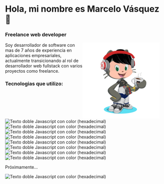 # Hola, mi nombre es Marcelo Vásquez 👋

### Freelance web developer

<a href="https://github.com/Marcelostg"><img align="right" width="250" height="250" src="https://github.com/Marcelostg/Marcelostg/blob/main/octocat-me.gif?raw=true"></a>

Soy desarrollador de software con mas de 7 años de experiencia en aplicaciones empresariales, actualmente transicionando al rol de desarrollador web fullstack con varios proyectos como freelance.

### Tecnologias que utilizo:

![Texto doble Javascript con color (hexadecimal)](https://img.shields.io/badge/Javascript-gray.svg?logo=javascript)
![Texto doble Javascript con color (hexadecimal)](https://img.shields.io/badge/HTML-gray.svg?logo=html5)
![Texto doble Javascript con color (hexadecimal)](https://img.shields.io/badge/CSS-gray.svg?logo=css)
![Texto doble Javascript con color (hexadecimal)](https://img.shields.io/badge/Typescript-gray.svg?logo=typescript)
![Texto doble Javascript con color (hexadecimal)](https://img.shields.io/badge/sqlite-gray.svg?logo=sqlite)
![Texto doble Javascript con color (hexadecimal)](https://img.shields.io/badge/Node.js-gray.svg?logo=nodedotjs)
![Texto doble Javascript con color (hexadecimal)](https://img.shields.io/badge/json-gray.svg?logo=json)
![Texto doble Javascript con color (hexadecimal)](https://img.shields.io/badge/Python-gray.svg?logo=python)

Próximamente...

![Texto doble Javascript con color (hexadecimal)](https://img.shields.io/badge/React-gray.svg?logo=react)

 

<!--

### Formato de texto

*Texto en cursiva* o _Texto en cursiva_
**Texto en negrita** o __Texto en negrita__
***Negrita y cursiva***

# Listados

- Primer punto no ordenado
- Segundo punto no ordenado
  - Subpunto

1. Primer punto ordenado
2. Segundo punto ordenado

# Enlaces

[Texto del enlace](URL)

Ejemplo:
[Repositorio de este proyecto](https://github.com/tu-usuario/nombre-del-repo)

# Imagenes

![Una hermosa imagen de una playa](https://picsum.photos/600/400)

# Bloques de código

Esto es código en línea: `print("Hola mundo")`

```python
# Bloque de código Python
def hola_mundo():
    print("Hola mundo")
```

# Citas en Bloque

> "El código es poesía."
> - Braidan Moure

# Separadores

- Con guiones:
---
- Con asteristos:
***
- Con guines bajos:
___

# Tablas

| Columna 1 | Columna 2 | Columna 3 |
|---|---|---|
| Fila 1, Celda 1 | Fila 1, Celda 2 | Fila 1, Celda 3 |
| Fila 2, Celda 1 | Fila 2, Celda 2 | Fila 2, Celda 3 |


# Lista de Tareas

- [x] Tarea completada
- [ ] Tarea pendiente
- [ ] Otra tarea pendiente

# Enlaces de referencia

Me encanta [GitHub][1] y [YouTube][2].

[1]: https://github.com
[2]: https://youtube.com.

# Texto adicional (combinados)

Puedes combinar varios formatos para un mismo texto.

**¡_Hola mundo_!** -> ¡Hola mundo!

~~Texto tachado~~ -> ~~Texto tachado~~

# uso de BADGES (Insignias)

![Texto simple Javascript con color (hexadecimal)](https://img.shields.io/badge/Javascript-F7DF1E.svg)

![Texto doble Javascript con color (hexadecimal) y logo](https://img.shields.io/badge/Lenguaje-Javascript-F7DF1E.svg)

![Texto doble Javascript con color (hexadecimal)](https://img.shields.io/badge/Lenguaje-Javascript-F7DF1E.svg?logo=javascript)

[![Licencia MIT con enlace](https://img.shields.io/badge/License-MIT-blue.svg)](https://opensource.org/licenses/MIT)

[![Licencia GRANDE MIT con enlace](https://img.shields.io/badge/License-MIT-blue.svg?style=for-the-badge)](https://opensource.org/licenses/MIT)

![GitHub language con logo](https://img.shields.io/github/languages/count/marcelostg/marcelostg?style=for-the-badge&logo=javascript)


# Uso de HTML en un archivo markdown(.md)
## Imagen con tamaño personalizado

Aquí está mi imagen principal:

<img src="https://picsum.photos/600/400" alt="Descripción de la imagen" width="400" height="200">

Otra imagen más pequeña:

<img src="https://picsum.photos/600/400" alt="Otra imagen" width="200">

## Imagen y textos centrados

<div align="center">
  Este es un párrafo de texto centrado.
  <br>
  <img src="https://picsum.photos/600/400" alt="Imagen centrada" width="300">
  <br>
  Otro texto centrado.
</div>

## Insertar videos

<div align="center">
  <a href="https://www.youtube.com/watch?v=UDApZhXTpH8&ab_channel=50CentVEVO">
    <img src="https://img.youtube.com/vi/UDApZhXTpH8/maxresdefault.jpg" alt="Haz clic para ver el video" width="500">
  </a>
</div>

<!--
**marcelostg/marcelostg** is a ✨ _special_ ✨ repository because its `README.md` (this file) appears on your GitHub profile.

Here are some ideas to get you started:

- 🔭 I’m currently working on ...
- 🌱 I’m currently learning ...
- 👯 I’m looking to collaborate on ...
- 🤔 I’m looking for help with ...
- 💬 Ask me about ...
- 📫 How to reach me: ...
- 😄 Pronouns: ...
- ⚡ Fun fact: ...
-->
